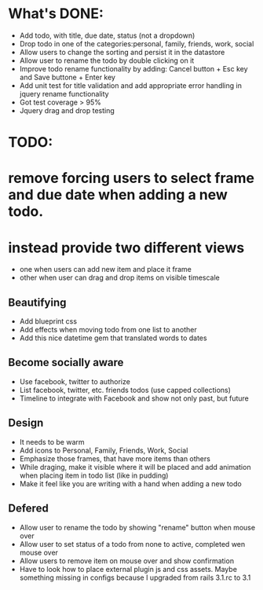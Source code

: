 # What's DONE: 
* Add todo, with title, due date, status (not a dropdown)
* Drop todo in one of the categories:personal, family, friends, work, social 
* Allow users to change the sorting and persist it in the datastore
* Allow user to rename the todo by double clicking on it
* Improve todo rename functionality by adding: Cancel button + Esc key and Save buttone + Enter key
* Add unit test for title validation and add appropriate error handling in jquery rename functionality
* Got test coverage > 95%
* Jquery drag and drop testing 

# TODO:

# remove forcing users to select frame and due date when adding a new todo.
# instead provide two different views
- one when users can add new item and place it frame 
- other when user can drag and drop items on visible timescale

## Beautifying
* Add blueprint css
* Add effects when moving todo from one list to another
* Add this nice datetime gem that translated words to dates

## Become socially aware
* Use facebook, twitter to authorize
* List facebook, twitter, etc. friends todos (use capped collections)
* Timeline to integrate with Facebook and show not only past, but future

## Design
* It needs to be warm
* Add icons to Personal, Family, Friends, Work, Social
* Emphasize those frames, that have more items than others
* While draging, make it visible where it will be placed and add animation when placing item in todo list (like in pudding)
* Make it feel like you are writing with a hand when adding a new todo

## Defered
* Allow user to rename the todo by showing "rename" button when mouse over
* Allow user to set status of a todo from none to active, completed wen mouse over
* Allow users to remove item on mouse over and show confirmation
* Have to look how to place external plugin js and css assets. Maybe something missing in configs because I upgraded from rails 3.1.rc to 3.1
